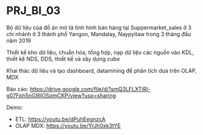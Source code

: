 # PRJ_BI_03
Bộ dữ liệu của đồ án mô tả tình hình bán hàng tại Suppermarket_sales ở 3 chi nhánh ở 3 thành phố Yangon, Mandalay, Naypyitaw trong 3 tháng đầu năm 2019

Thiết kế kho dữ liệu, chuẩn hóa, tổng hợp, nạp dữ liệu các nguồn vào KDL, thiết kế NDS, DDS, thiết kế và xây dựng cube

Khai thác dữ liệu và tạo dashboard, datamining để phân tích dựa trên OLAP, MDX

Báo cáo: https://drive.google.com/file/d/1smQ3LFLXTiRl-g07Fph5nG9lIOSqmCKP/view?usp=sharing 

Demo: 

- ETL: https://youtu.be/dPuhEegnzcA
- OLAP MDX: https://youtu.be/YrJh0xk3tYE 


